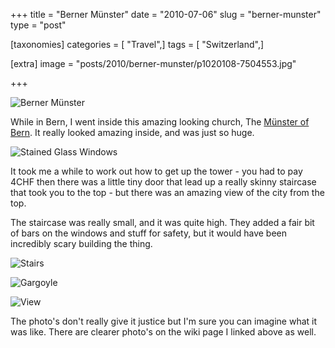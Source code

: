 +++
title = "Berner Münster"
date = "2010-07-06"
slug = "berner-munster"
type = "post"

[taxonomies]
categories = [ "Travel",]
tags = [ "Switzerland",]

[extra]
image = "posts/2010/berner-munster/p1020108-7504553.jpg"

+++

![Berner Münster](p1020108-7504553.jpg)

While in Bern, I went inside this amazing looking church, The [Münster of Bern](http://en.wikipedia.org/wiki/M%C3%BCnster_of_Bern). It really looked amazing inside, and was just so huge.

![Stained Glass Windows](stainglass.jpg)

It took me a while to work out how to get up the tower - you had to pay 4CHF then there was a little tiny door that lead up a really skinny staircase that took you to the top - but there was an amazing view of the city from the top.

The staircase was really small, and it was quite high. They added a fair bit of bars on the windows and stuff for safety, but it would have been incredibly scary building the thing.

![Stairs](stairs.jpg)

![Gargoyle](gothic.jpg)

![View](view.jpg)

The photo's don't really give it justice but I'm sure you can imagine what it was like. There are clearer photo's on the wiki page I linked above as well.